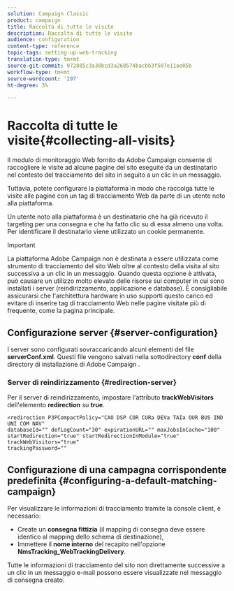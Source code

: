 ```yaml
---
solution: Campaign Classic
product: campaign
title: Raccolta di tutte le visite
description: Raccolta di tutte le visite
audience: configuration
content-type: reference
topic-tags: setting-up-web-tracking
translation-type: tm+mt
source-git-commit: 972885c3a38bcd3a260574bacbb3f507e11ae05b
workflow-type: tm+mt
source-wordcount: '297'
ht-degree: 3%

---
```



# Raccolta di tutte le visite{#collecting-all-visits}

Il modulo di monitoraggio Web fornito da  Adobe Campaign consente di raccogliere le visite ad alcune pagine del sito eseguite da un destinatario nel contesto del tracciamento del sito in seguito a un clic in un messaggio.

Tuttavia, potete configurare la piattaforma in modo che raccolga tutte le visite alle pagine con un tag di tracciamento Web da parte di un utente noto alla piattaforma.

Un utente noto alla piattaforma è un destinatario che ha già ricevuto il targeting per una consegna e che ha fatto clic su di essa almeno una volta. Per identificare il destinatario viene utilizzato un cookie permanente.

>[!IMPORTANT]
>
>La piattaforma Adobe Campaign  non è destinata a essere utilizzata come strumento di tracciamento del sito Web oltre al contesto della visita al sito successiva a un clic in un messaggio. Quando questa opzione è attivata, può causare un utilizzo molto elevato delle risorse sui computer in cui sono installati i server (reindirizzamento, applicazione e database). È consigliabile assicurarsi che l&#39;architettura hardware in uso supporti questo carico ed evitare di inserire tag di tracciamento Web nelle pagine visitate più di frequente, come la pagina principale.

## Configurazione server {#server-configuration}

I server sono configurati sovraccaricando alcuni elementi del file **serverConf.xml**. Questi file vengono salvati nella sottodirectory **conf** della directory di installazione di Adobe Campaign .

### Server di reindirizzamento {#redirection-server}

Per il server di reindirizzamento, impostare l&#39;attributo **trackWebVisitors** dell&#39;elemento **redirection** su **true**.

```
<redirection P3PCompactPolicy="CAO DSP COR CURa DEVa TAIa OUR BUS IND UNI COM NAV"
databaseId="" defLogCount="30" expirationURL="" maxJobsInCache="100"
startRedirection="true" startRedirectionInModule="true" trackWebVisitors="true"
trackingPassword=""
```

## Configurazione di una campagna corrispondente predefinita {#configuring-a-default-matching-campaign}

Per visualizzare le informazioni di tracciamento tramite la console client, è necessario:

* Create un **consegna fittizia** (il mapping di consegna deve essere identico al mapping dello schema di destinazione),
* Immettere il **nome interno** del recapito nell&#39;opzione **NmsTracking_WebTrackingDelivery**.

Tutte le informazioni di tracciamento del sito non direttamente successive a un clic in un messaggio e-mail possono essere visualizzate nel messaggio di consegna creato.

